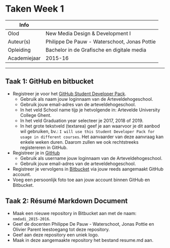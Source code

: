 ﻿Taken Week 1
============

|Info|  |
|----|---|
|Olod|New Media Design & Development I|
|Auteur(s)|Philippe De Pauw - Waterschoot, Jonas Pottie|
|Opleiding|Bachelor in de Grafische en digitale media|
|Academiejaar|2015-16|

***

Taak 1: GitHub en bitbucket
---------------------------
* Registreer je voor het [GitHub Student Developer Pack]("https://education.github.com/pack").
	* Gebruik als naam jouw loginnaam van de Arteveldehogeschool.
	* Gebruik jouw email-adres van de arteveldehogeschool.
	* In het veld School name tijp je hetvolgende in: Artevelde University College Ghent.
	* In het veld Graduation year selecteer je 2017, 2018 of 2019.
	* In het grote tekstveld (textarea) geef je aan waarvoor je dit aanbod wil gebruiken, bv.: `I will use this Student Developer Pack for usage in different courses`. Het aanvaarder van deze aanvraag kan enkele weken duren. Daarom zullen we ook rechtstreeks registereren in GitHub.
* Registreer je in [GitHub]("https://github.com/join")
	* Gebruik als username jouw loginnaam van de Arteveldehogeschool.
	* Gebruik jouw email-adres van de arteveldehogeschool.
* Registreer je vervolgens in [Bitbucket]("https://bitbucket.org/account/signin/?next=/") via jouw reeds aangemaakt GitHub account.
* Voeg een persoonlijk foto toe aan jouw account binnen GitHub en Bitbucket.

Taak 2: Résumé Markdown Document
--------------------------------

* Maak een nieuwe repository in Bitbucket aan met de naam: `nmdadi_2015-2016`.
* Geef de docenten Philippe De Pauw - Waterschoot, Jonas Pottie en Olivier Parent leestoegang tot deze repository. 
* Geef aan deze repository een uniek logo.
* Maak in deze aangemaakte repository het bestand resume.md aan.
